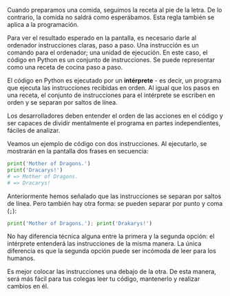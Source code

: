Cuando preparamos una comida, seguimos la receta al pie de la letra. De lo contrario, la comida no saldrá como esperábamos. Esta regla también se aplica a la programación.

Para ver el resultado esperado en la pantalla, es necesario darle al ordenador instrucciones claras, paso a paso. Una instrucción es un comando para el ordenador; una unidad de ejecución. En este caso, el código en Python es un conjunto de instrucciones. Se puede representar como una receta de cocina paso a paso.

El código en Python es ejecutado por un **intérprete** - es decir, un programa que ejecuta las instrucciones recibidas en orden. Al igual que los pasos en una receta, el conjunto de instrucciones para el intérprete se escriben en orden y se separan por saltos de línea.

Los desarrolladores deben entender el orden de las acciones en el código y ser capaces de dividir mentalmente el programa en partes independientes, fáciles de analizar.

Veamos un ejemplo de código con dos instrucciones. Al ejecutarlo, se mostrarán en la pantalla dos frases en secuencia:

```python
print('Mother of Dragons.')
print('Dracarys!')
# => Mother of Dragons.
# => Dracarys!
```


Anteriormente hemos señalado que las instrucciones se separan por saltos de línea. Pero también hay otra forma: se pueden separar por punto y coma (`;`):

```python
print('Mother of Dragons.'); print('Drakarys!')
```

No hay diferencia técnica alguna entre la primera y la segunda opción: el intérprete entenderá las instrucciones de la misma manera. La única diferencia es que la segunda opción puede ser incómoda de leer para los humanos.

Es mejor colocar las instrucciones una debajo de la otra. De esta manera, será más fácil para tus colegas leer tu código, mantenerlo y realizar cambios en él.
